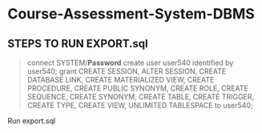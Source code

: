 # Course-Assessment-System-DBMS

## STEPS TO RUN EXPORT.sql

>connect SYSTEM/**Password**
>create user user540 identified by user540;
> grant CREATE SESSION, ALTER SESSION, CREATE DATABASE LINK, 
>   CREATE MATERIALIZED VIEW, CREATE PROCEDURE, CREATE PUBLIC SYNONYM, 
>   CREATE ROLE, CREATE SEQUENCE, CREATE SYNONYM, CREATE TABLE, 
>   CREATE TRIGGER, CREATE TYPE, CREATE VIEW, UNLIMITED TABLESPACE 
>   to user540;

Run export.sql
